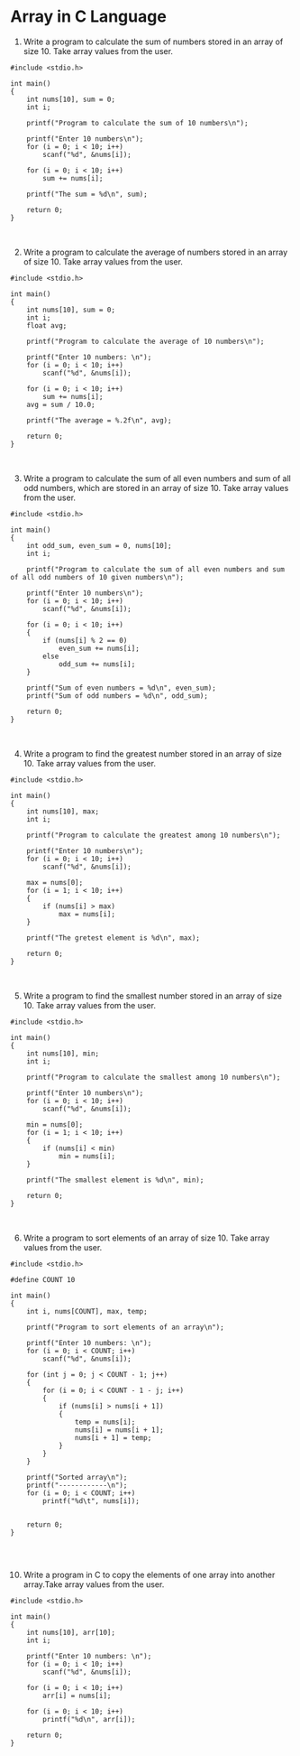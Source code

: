 # Array in C Language

1. Write a program to calculate the sum of numbers stored in an array of size 10. Take array values from the user.
```
#include <stdio.h>

int main()
{
    int nums[10], sum = 0;
    int i;

    printf("Program to calculate the sum of 10 numbers\n");
    
    printf("Enter 10 numbers\n");
    for (i = 0; i < 10; i++)
        scanf("%d", &nums[i]);
    
    for (i = 0; i < 10; i++)
        sum += nums[i];
    
    printf("The sum = %d\n", sum);

    return 0;
}
```
<br>

2. Write a program to calculate the average of numbers stored in an array of size 10. Take array values from the user.
```
#include <stdio.h>

int main()
{
    int nums[10], sum = 0;
    int i;
    float avg;

    printf("Program to calculate the average of 10 numbers\n");
    
    printf("Enter 10 numbers: \n");
    for (i = 0; i < 10; i++)
        scanf("%d", &nums[i]);
    
    for (i = 0; i < 10; i++)
        sum += nums[i];
    avg = sum / 10.0;
    
    printf("The average = %.2f\n", avg);

    return 0;
}
```
<br>

3. Write a program to calculate the sum of all even numbers and sum of all odd numbers, which are stored in an array of size 10. Take array values from the user.
```
#include <stdio.h>

int main()
{
    int odd_sum, even_sum = 0, nums[10];
    int i;

    printf("Program to calculate the sum of all even numbers and sum of all odd numbers of 10 given numbers\n");
    
    printf("Enter 10 numbers\n");
    for (i = 0; i < 10; i++)
        scanf("%d", &nums[i]);
    
    for (i = 0; i < 10; i++)
    {
        if (nums[i] % 2 == 0)
            even_sum += nums[i];
        else
            odd_sum += nums[i];
    }
    
    printf("Sum of even numbers = %d\n", even_sum);
    printf("Sum of odd numbers = %d\n", odd_sum);

    return 0;
}
```
<br>

4. Write a program to find the greatest number stored in an array of size 10. Take array values from the user.
```
#include <stdio.h>

int main()
{
    int nums[10], max;
    int i;

    printf("Program to calculate the greatest among 10 numbers\n");
    
    printf("Enter 10 numbers\n");
    for (i = 0; i < 10; i++)
        scanf("%d", &nums[i]);
    
    max = nums[0];
    for (i = 1; i < 10; i++)
    {
        if (nums[i] > max)
            max = nums[i];
    }
    
    printf("The gretest element is %d\n", max);

    return 0;
}
```
<br>

5. Write a program to find the smallest number stored in an array of size 10. Take array values from the user.
```
#include <stdio.h>

int main()
{
    int nums[10], min;
    int i;

    printf("Program to calculate the smallest among 10 numbers\n");
    
    printf("Enter 10 numbers\n");
    for (i = 0; i < 10; i++)
        scanf("%d", &nums[i]);
    
    min = nums[0];
    for (i = 1; i < 10; i++)
    {
        if (nums[i] < min)
            min = nums[i];
    }
    
    printf("The smallest element is %d\n", min);

    return 0;
}
```
<br>

6. Write a program to sort elements of an array of size 10. Take array values from the user.
```
#include <stdio.h>

#define COUNT 10

int main()
{
    int i, nums[COUNT], max, temp;

    printf("Program to sort elements of an array\n");
    
    printf("Enter 10 numbers: \n");
    for (i = 0; i < COUNT; i++)
        scanf("%d", &nums[i]);
    
    for (int j = 0; j < COUNT - 1; j++)
    {
        for (i = 0; i < COUNT - 1 - j; i++)
        {
            if (nums[i] > nums[i + 1])
            {
                temp = nums[i];
                nums[i] = nums[i + 1];
                nums[i + 1] = temp;
            }
        }
    }

    printf("Sorted array\n");
    printf("------------\n");
    for (i = 0; i < COUNT; i++)
        printf("%d\t", nums[i]);
    
    
    return 0;
}


```
<br>

10. Write a program in C to copy the elements of one array into another array.Take array values from the user.
```
#include <stdio.h>

int main()
{
    int nums[10], arr[10];
    int i;

    printf("Enter 10 numbers: \n");
    for (i = 0; i < 10; i++)
        scanf("%d", &nums[i]);
    
    for (i = 0; i < 10; i++)
        arr[i] = nums[i];

    for (i = 0; i < 10; i++)
        printf("%d\n", arr[i]);

    return 0;
}
```
<br>
